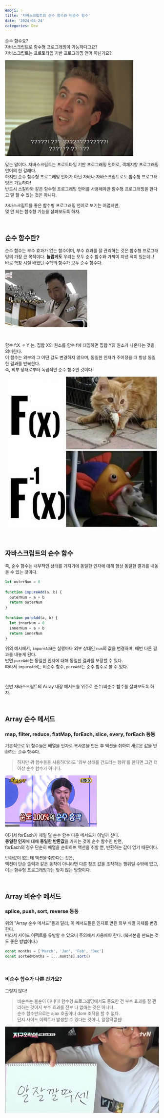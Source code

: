```yaml
---
emoji: ✨
title: '자바스크립트의 순수 함수와 비순수 함수'
date: '2024-04-24'
categories: Dev
---
```


순수 함수요?  
자바스크립트로 함수형 프로그래밍이 가능하다고요?  
자바스크립트는 프로토타입 기반 프로그래밍 언어 아닌가요?

![](0.jpeg)

맞는 말이다. 자바스크립트는 프로토타입 기반 프로그래밍 언어로, 객체지향 프로그래밍 언어의 한 갈래다.  
하지만 순수 함수형 프로그래밍 언어가 아닌 자바나 자바스크립트로도 함수형 프로그래밍은 가능하다!  
반드시 스칼라와 같은 함수형 프로그래밍 언어를 사용해야만 함수형 프로그래밍을 한다고 말 할 수 있는 것은 아니다.

자바스크립트를 좋은 함수형 프로그래밍 언어로 보기는 어렵지만,  
몇 안 되는 함수형 기능을 살펴보도록 하자.

&nbsp;

## 순수 함수란?

순수 함수는 부수 효과가 없는 함수이며, 부수 효과를 잘 관리하는 것은 함수형 프로그래밍의 가장 큰 목적이다.
**놀랍게도** 우리는 모두 순수 함수와 가까이 지낸 적이 있는데..!    
바로 학창 시절 배웠던 수학의 함수가 모두 순수 함수다.

![](1.jpeg)

&nbsp;

함수 f:X -> Y 는, 집합 X의 원소를 함수 f에 대입하면 집합 Y의 원소가 나온다는 것을 의미한다.  
이 함수는 외부의 그 어떤 값도 변경하지 않으며, 동일한 인자가 주어졌을 때 항상 동일한 결과를 반복한다.  
즉, 외부 상태로부터 독립적인 순수 함수인 것이다.

![](2.jpeg)

&nbsp;

## 자바스크립트의 순수 함수

즉, 순수 함수는 내부적인 상태를 가지기에 동일한 인자에 대해 항상 동일한 결과를 내놓을 수 있는 것이다.

```js
let outerNum = 0

function impureAdd(a, b) {
  outerNum = a + b
  return outerNum
}

function pureAdd(a, b) {
  let innerNum = 0
  innerNum = a + b
  return innerNum
}
```

위의 예시에서, `impureAdd`는 실행마다 외부 상태인 `num`의 값을 변경하며, 매번 다른 결과를 내놓게 된다.  
반면 `pureAdd`는 동일한 인자에 대해 동일한 결과를 보장할 수 있다.  
따라서 `impureAdd`는 비순수 함수, `pureAdd`는 순수 함수로 볼 수 있다.

&nbsp;

한번 자바스크립트의 Array 내장 메서드를 위주로 순수/비순수 함수를 살펴보도록 하자.

&nbsp;

## Array 순수 메서드

### map, filter, reduce, flatMap, forEach, slice, every, forEach 등등

기본적으로 위 함수들은 배열을 인자로 복사본을 만든 후 액션을 취하여 새로운 값을 반환하는 순수 함수다.
> 하지만 위 함수들을 사용하더라도 '외부 상태를 건드리는 행위'를 한다면 그건 더 이상 순수 함수가 아니다.

![](3.jpeg)

여기서 forEach가 제일 덜 순수 함수 다운 메서드가 아닐까 싶다.  
**동일한 인자**에 대해 **동일한 반환값**을 가지는 것이 순수 함수인 반면,  
forEach의 경우 단순히 배열을 순회하며 액션을 취할 뿐, 반환하는 값이 없기 때문이다.  

반환값이 없는데 액션을 취한다는 것은,  
액션이 단순 출력과 같은 동작이 아니라면 다른 참조 값을 조작하는 행위일 수밖에 없고,  
이는 함수형 프로그래밍과는 맞지 않는 방향이다.

&nbsp;

## Array 비순수 메서드

### splice, push, sort, reverse 등등

위의 "Array 순수 메서드"들과 달리, 이 메서드들은 인자로 받은 외부 배열 자체를 변경한다.  
따라서 사이드 이펙트를 유발할 수 있으니 주의해서 사용해야 한다. (복사본을 만드는 것도 좋은 방법이다.)

```js
const months = ['March', 'Jan', 'Feb', 'Dec']
const sortedMonths = [...months].sort()
```

&nbsp;

### 비순수 함수가 나쁜 건가요?

그렇지 않다!  
> 비순수는 불순이 아니다!
함수형 프로그래밍에서도 중요한 건 부수 효과를 잘 관리하는 것이지 부수 효과를 전부 다 없애는 것은 아니다.  
순수 함수만으로는 ajax 호출이나 dom 조작을 할 수 없다.  
단지 사이드 이펙트가 발생할 수 있다는 것이니, 알잘딱깔센!

![](4.webp)

```toc
```